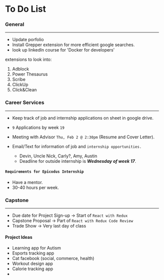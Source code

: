 # To Do List

### General
-----------
* Update porfolio
* Install Grepper extension for more efficient google searches.
* look up linkedIn course for 'Docker for developers'

extensions to look into:
1. Adblock
2. Power Thesaurus
3. Scribe
4. ClickUp
5. Click&Clean


### Career Services
------------------

* Keep track of job and internship applications on sheet in google drive.
  
* ```9``` Applications by week ```19```
  
* Meeting with Advisor ```Thu, Feb 2 @ 2:30pm``` (Resume and Cover Letter).
  
* Email/Text for information of job and ```internship opportunities.```
  * Devin, Uncle Nick, Carly?, Amy, Austin
  * Deadline for outside internship is **_Wednesday of week 17_**.

#### ```Requirements for Epicodus Internship```
* Have a mentor.
* 30-40 hours per week. 

### Capstone
-------------

* Due date for Project Sign-up &rarr; Start of ```React with Redux```
* Capstone Proposal &rarr; Part of ```React with Redux Code Review```
* Trade Show &rarr; Very last day of class

#### Project Ideas

* Learning app for Autism
* Esports tracking app 
* Cat facebook (social, commerce, health)
* Workout design app 
* Calorie tracking app 
* 




